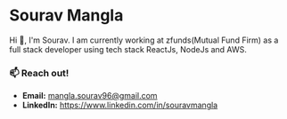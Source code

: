

# Sourav Mangla
Hi 👋, I'm Sourav. I am currently working at zfunds(Mutual Fund Firm) as a full stack developer using tech stack ReactJs, NodeJs and AWS. 


### 📫 Reach out!
- **Email:** mangla.sourav96@gmail.com
- **LinkedIn:** https://www.linkedin.com/in/souravmangla


<!--
### Hi there 
**ManglaSourav/manglasourav** is a ✨ _special_ ✨ repository because its `README.md` (this file) appears on your GitHub profile.

Here are some ideas to get you started:

- 🔭 I’m currently working on ...
- 🌱 I’m currently learning ...
- 👯 I’m looking to collaborate on ...
- 🤔 I’m looking for help with ...
- 💬 Ask me about ...
- 📫 How to reach me: ...
- 😄 Pronouns: ...
- ⚡ Fun fact: ...
-->
